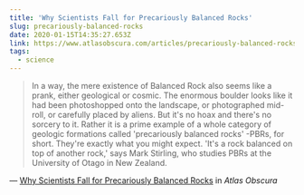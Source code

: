 ```yaml
---
title: 'Why Scientists Fall for Precariously Balanced Rocks'
slug: precariously-balanced-rocks
date: 2020-01-15T14:35:27.653Z
link: https://www.atlasobscura.com/articles/precariously-balanced-rocks
tags:
  - science
---
```


> In a way, the mere existence of Balanced Rock also seems like a prank, either geological or cosmic. The enormous boulder looks like it had been photoshopped onto the landscape, or photographed mid-roll, or carefully placed by aliens. But it's no hoax and there's no sorcery to it. Rather it is a prime example of a whole category of geologic formations called 'precariously balanced rocks' -PBRs, for short. They're exactly what you might expect. 'It's a rock balanced on top of another rock,' says Mark Stirling, who studies PBRs at the University of Otago in New Zealand.

— [Why Scientists Fall for Precariously Balanced Rocks](https://www.atlasobscura.com/articles/precariously-balanced-rocks) in _Atlas Obscura_
